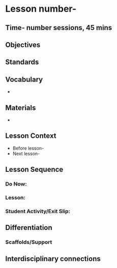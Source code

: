 # Lesson number- 
## Time- number sessions, 45 mins

## Objectives

## Standards

## Vocabulary
  *
  
## Materials
  *

## Lesson Context
* Before lesson-
* Next lesson-

## Lesson Sequence
### Do Now: 
### Lesson:
### Student Activity/Exit Slip:

## Differentiation
### Scaffolds/Support

## Interdisciplinary connections


